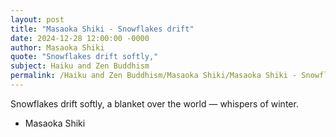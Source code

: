 ```yaml
---
layout: post
title: "Masaoka Shiki - Snowflakes drift"
date: 2024-12-28 12:00:00 -0000
author: Masaoka Shiki
quote: "Snowflakes drift softly,"
subject: Haiku and Zen Buddhism
permalink: /Haiku and Zen Buddhism/Masaoka Shiki/Masaoka Shiki - Snowflakes drift
---
```


Snowflakes drift softly,
a blanket over the world —
whispers of winter.


- Masaoka Shiki
